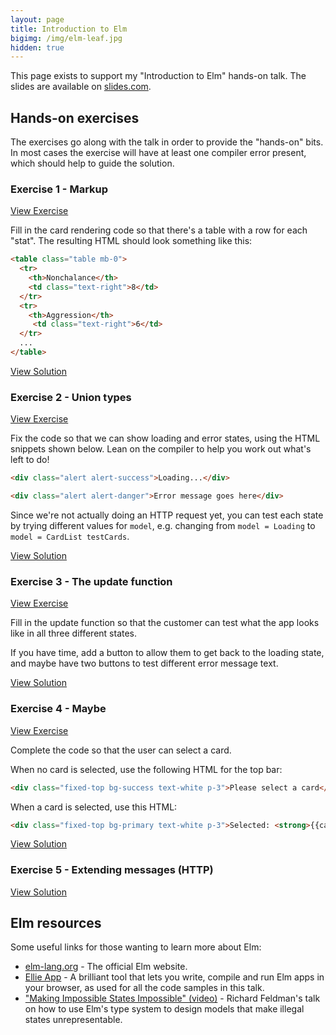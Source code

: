 ```yaml
---
layout: page
title: Introduction to Elm
bigimg: /img/elm-leaf.jpg
hidden: true
---
```


This page exists to support my "Introduction to Elm" hands-on talk. The slides are available on [slides.com](http://slides.com/morcs/introduction-to-elm).

## Hands-on exercises

The exercises go along with the talk in order to provide the "hands-on" bits. In most cases the exercise will have at least one compiler error present, which should help to guide the solution.

### Exercise 1 - Markup

[View Exercise](https://ellie-app.com/mwRph7znwa1/6)

Fill in the card rendering code so that there's a table with a row for each "stat". The resulting HTML should look something like this:

```html
<table class="table mb-0">
  <tr>
    <th>Nonchalance</th>
    <td class="text-right">8</td>
  </tr>
  <tr>
    <th>Aggression</th>
     <td class="text-right">6</td>
  </tr>
  ...
</table>
```

[View Solution](https://ellie-app.com/mwRph7znwa1/5)

### Exercise 2 - Union types

[View Exercise](https://ellie-app.com/mwRph7znwa1/8)

Fix the code so that we can show loading and error states, using the HTML snippets shown below. Lean on the compiler to help you work out what's left to do!

```html
<div class="alert alert-success">Loading...</div>
```

```html
<div class="alert alert-danger">Error message goes here</div>
```
Since we're not actually doing an HTTP request yet, you can test each state by trying different values for `model`, e.g. changing from `model = Loading` to `model = CardList testCards`.

[View Solution](https://ellie-app.com/mwRph7znwa1/7)

### Exercise 3 - The update function

[View Exercise](https://ellie-app.com/mwRph7znwa1/10)

Fill in the update function so that the customer can test what the app looks like in all three different states.

If you have time, add a button to allow them to get back to the loading state, and maybe have two buttons to test different error message text.

[View Solution](https://ellie-app.com/mwRph7znwa1/9)

### Exercise 4 - Maybe

[View Exercise](https://ellie-app.com/mwRph7znwa1/13)

Complete the code so that the user can select a card.

When no card is selected, use the following HTML for the top bar:

```html
<div class="fixed-top bg-success text-white p-3">Please select a card</div>
```

When a card is selected, use this HTML:

```html
<div class="fixed-top bg-primary text-white p-3">Selected: <strong>{{card.name}}</strong></div>
```

[View Solution](https://ellie-app.com/mwRph7znwa1/12)

### Exercise 5 - Extending messages (HTTP)

[View Solution](https://ellie-app.com/mwRph7znwa1/14)

## Elm resources

Some useful links for those wanting to learn more about Elm:

* [elm-lang.org](http://elm-lang.org/) - The official Elm website.
* [Ellie App](https://ellie-app.com/) - A brilliant tool that lets you write, compile and run Elm apps in your browser, as used for all the code samples in this talk.
* ["Making Impossible States Impossible" (video)](https://www.youtube.com/watch?v=IcgmSRJHu_8) - Richard Feldman's talk on how to use Elm's type system to design models that make illegal states unrepresentable.
